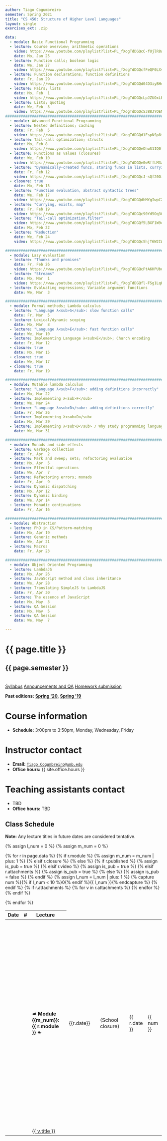 ```yaml
---
author: Tiago Cogumbreiro
semester: Spring 2021
title: "CS 450: Structure of Higher Level Languages"
layout: single
exercises_ext: .zip

data:
  - module: Basic Functional Programming
  - lecture: Course overview; arithmetic operations
    video: https://www.youtube.com/playlist?list=PL_fXogTdDGQcC-fUjlR8wkix5sFYTRMpJ
    date: Mo, Jan 25
  - lecture: Function calls; boolean logic
    date: We, Jan 27
    video: https://www.youtube.com/playlist?list=PL_fXogTdDGQcfFeQF0LXvuk41H-ok1d5A
  - lecture: Function declarations; function definitions
    date: Fr, Jan 29
    video: https://www.youtube.com/playlist?list=PL_fXogTdDGQd04D3iyBHcF_ytGQx611GF
  - lecture: Pairs; lists
    date: Mo, Feb  1
    video: https://www.youtube.com/playlist?list=PL_fXogTdDGQcLpJZUOxLEbGg4BB21p2rB
  - lecture: Lists; quoting
    date: We, Feb  3
    video: https://www.youtube.com/playlist?list=PL_fXogTdDGQcS388JYOEMgEbiEdjvbkRe
################################################################################
  - module: Advanced Functional Programming
  - lecture: Nested definitions; caching
    date: Fr, Feb  5
    video: https://www.youtube.com/playlist?list=PL_fXogTdDGQd1FspNSp8tkA4ZG3J3qRnW
  - lecture: Tail-call optimization; structs
    date: Mo, Feb 8
    video: https://www.youtube.com/playlist?list=PL_fXogTdDGQeOhwS1IQ0larZLSKopENsX
  - lecture: Functions as values (closures)
    date: We, Feb 10
    video: https://www.youtube.com/playlist?list=PL_fXogTdDGQe0wRffLM3aIlY8oRhwylOd
  - lecture: "Dynamically-created funcs, storing funcs in lists, currying"
    date: Fr, Feb 12
    video: https://www.youtube.com/playlist?list=PL_fXogTdDGQcJ-sQf20OiEAfFHD765xS0
  - closure: true
    date: Mo, Feb 15
  - lecture: "Function evaluation, abstract syntactic trees"
    date: We, Feb 17
    video: https://www.youtube.com/playlist?list=PL_fXogTdDGQdhMYgIwpCZ2v0q872ZgWsz
  - lecture: "Currying, exists, map"
    date: Fr, Feb 19
    video: https://www.youtube.com/playlist?list=PL_fXogTdDGQc90Yd5Oq3GlgDA9slA19ep
  - lecture: "Tail-call optimization,filter"
    video: https://www.youtube.com/playlist?list=PL_fXogTdDGQf5LBXF1W9cP4cDgLpJez8q
    date: Mo, Feb 22
  - lecture: "Reduction"
    date: We, Feb 24
    video: https://www.youtube.com/playlist?list=PL_fXogTdDGQcShjT6W2IWchSVnFUlJeh3

################################################################################
  - module: Lazy evaluation
  - lecture: "Thunks and promises"
    date: Fr, Feb 26
    video: https://www.youtube.com/playlist?list=PL_fXogTdDGQcFtA6HPUbdfmxoQqGREEsM
  - lecture: "Streams"
    date: Mo, Mar  1
    video: https://www.youtube.com/playlist?list=PL_fXogTdDGQfl-FSg1LqHV8xdZvirioUA
  - lecture: Evaluating expressions; Variable argument functions
    date: We, Mar  3

################################################################################
  - module: Formal methods; Lambda calculus
  - lecture: "Language λ<sub>S</sub>: slow function calls"
    date: Fr, Mar  5
  - lecture: Lexical/dynamic scoping
    date: Mo, Mar  8
  - lecture: "Language λ<sub>E</sub>: fast function calls"
    date: We, Mar 10
  - lecture: Implementing Language λ<sub>E</sub>; Church encoding
    date: Fr, Mar 12
  - closure: true
    date: Mo, Mar 15
  - closure: true
    date: We, Mar 17
  - closure: true
    date: Fr, Mar 19

################################################################################
  - module: Mutable lambda calculus
  - lecture: "Language λ<sub>F</sub>: adding definitions incorrectly"
    date: Mo, Mar 22
  - lecture: Implementing λ<sub>F</sub>
    date: We, Mar 24
  - lecture: "Language λ<sub>D</sub>: adding definitions correctly"
    date: Fr, Mar 26
  - lecture: Implementing λ<sub>D</sub>
    date: Mo, Mar 29
  - lecture: Implementing λ<sub>D</sub> / Why study programming languages?
    date: We, Mar 31

################################################################################
  - module: Monads and side effects
  - lecture: Garbage collection
    date: Fr, Apr  2
  - lecture: Mark and sweep; sets; refactoring evaluation
    date: Mo, Apr  5
  - lecture: Effectful operations
    date: We, Apr  7
  - lecture: Refactoring errors; monads
    date: Fr, Apr  9
  - lecture: Dynamic dispatching
    date: Mo, Apr 12
  - lecture: Dynamic binding
    date: We, Apr 14
  - lecture: Monadic continuations
    date: Fr, Apr 16

################################################################################
  - module: Abstraction
  - lecture: PhD in CS/Pattern-matching
    date: Mo, Apr 19
  - lecture: Generic methods
    date: We, Apr 21
  - lecture: Macros
    date: Fr, Apr 23

################################################################################
  - module: Object Oriented Programming
  - lecture: LambdaJS
    date: Mo, Apr 26
  - lecture: JavaScript method and class inheritance
    date: We, Apr 28
  - lecture: Translating SimpleJS to LambdaJS
    date: Fr, Apr 30
  - lecture: The essence of JavaScript
    date: Mo, May  3
  - lecture: QA Session
    date: Mo, May  5
  - lecture: QA Session
    date: We, May  7

---
```


<h1 class="has-text-centered">{{ page.title }}</h1>
<h2 class="has-text-centered" style="padding-bottom:1em;">{{ page.semester }}</h2>

<div class="buttons is-centered">
<a class="button is-large is-link" href="syllabus.pdf">Syllabus</a>
<a class="button is-large is-link" href="https://gitlab.com/cogumbreiro/cs450-s21-qa">Announcements and QA</a>
<a class="button is-large is-link" href="https://www.gradescope.com/courses/226255">Homework submission</a>
</div>

**Past editions:** [**Spring '20**](../s20/), [**Spring '19**](../s19/)

# Course information

* **Schedule:** 3:00pm to 3:50pm, Monday, Wednesday, Friday

# Instructor contact
* **Email:** [`Tiago.Cogumbreiro@umb.edu`](mailto:Tiago.Cogumbreiro@umb.edu)
* **Office hours:** {{ site.office.hours }}

# Teaching assistants contact

* TBD
* **Office hours:** TBD


## Class Schedule

**Note:** Any lecture titles in future dates are considered tentative.


{% assign l_num = 0 %}
{% assign m_num = 0 %}
<table>
  <thead>
    <tr>
      <th>Date</th>
      <th>#</th>
      <th>Lecture</th>
      <th></th>
    </tr>
  </thead>
  <tbody>
{% for r in page.data %}
<tr>
{% if r.module %}
  {% assign m_num = m_num | plus: 1 %}
  <td></td>
  <td></td>
  <td><b>☙ Module {{m_num}}: {{ r.module }} ❧</b></td>
  <td></td>
{% elsif r.closure %}
  <td class="has-text-grey-light">{{r.date}}</td>
  <td></td>
  <td class="has-text-grey-light">(School closure)</td>
  <td></td>
{% else %}
  {% if r.published %}
    {% assign is_pub = true %}
  {% elsif r.video %}
    {% assign is_pub = true %}
  {% elsif r.attachments %}
    {% assign is_pub = true %}
  {% else %}
    {% assign is_pub = false %}
  {% endif %}
  {% assign l_num = l_num | plus: 1 %}
  {% capture num %}{% if l_num < 10 %}0{% endif %}{{ l_num }}{% endcapture %}
  <td>{{ r.date }}</td>
  <td>{{ num }}</td>
  <td>
  {% if is_pub %}
    <a href="lecture{{num}}.html">{{ r.lecture }}</a>
  {% else %}
    {{ r.lecture }}
  {% endif %}
  </td>
  <td>
    {% if is_pub %}
      {% capture s_url %}lecture{{ num }}.pdf{% endcapture %}
      {% if r.skip_exercises %}
        {% assign f_url = nil %}
      {% else %}
        {% capture f_url %}lecture{{ num }}-exercises{{ page.exercises_ext }}{% endcapture %}
      {% endif %}
      <span class="buttons has-addons">{% include button.html url=s_url title="Download lecture slides" icon="book" %}{% include button.html url=r.video icon="file-video" title="Video recording" %}{% include button.html url=f_url icon="box" title="Class exercises" %}</span>
    {% endif %}
  </td>
{% endif %}
</tr>
{% if r.attachments %}
    {% for v in r.attachments %}
<tr>
  <td></td>
  <td></td>
    <td>
        <a href="{{ v.url }}">
        <span class="icon is-small"><i class="fas fa-file-{{v.type}}"></i></span>
        {{ v.title }}
        </a>
    </td>
</tr>
    {% endfor %}
{% endif %}

{% endfor %}
  </tbody>
</table>